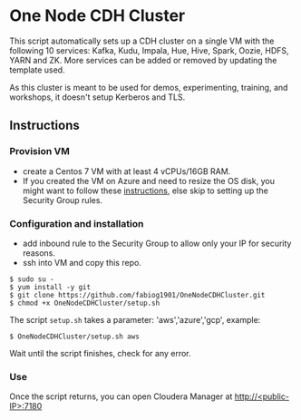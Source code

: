 # One Node CDH Cluster

This script automatically sets up a CDH cluster on a single VM with the following 10 services: Kafka, Kudu, Impala, Hue, Hive, Spark, Oozie, HDFS, YARN and ZK. More services can be added or removed by updating the template used.

As this cluster is meant to be used for demos, experimenting, training, and workshops, it doesn't setup Kerberos and TLS.

## Instructions

### Provision VM 

- create a Centos 7 VM with at least 4 vCPUs/16GB RAM.
- If you created the VM on Azure and need to resize the OS disk, you might want to follow these [instructions](../how-to-resize-os-disk.md), else skip to setting up the Security Group rules.

### Configuration and installation

- add inbound rule to the Security Group to allow only your IP for security reasons.
- ssh into VM and copy this repo.

```
$ sudo su -
$ yum install -y git
$ git clone https://github.com/fabiog1901/OneNodeCDHCluster.git
$ chmod +x OneNodeCDHCluster/setup.sh
```

The script `setup.sh` takes a parameter: 'aws','azure','gcp', example:

```
$ OneNodeCDHCluster/setup.sh aws
```

Wait until the script finishes, check for any error.

### Use

Once the script returns, you can open Cloudera Manager at [http://\<public-IP\>:7180](http://<public-IP>:7180)
